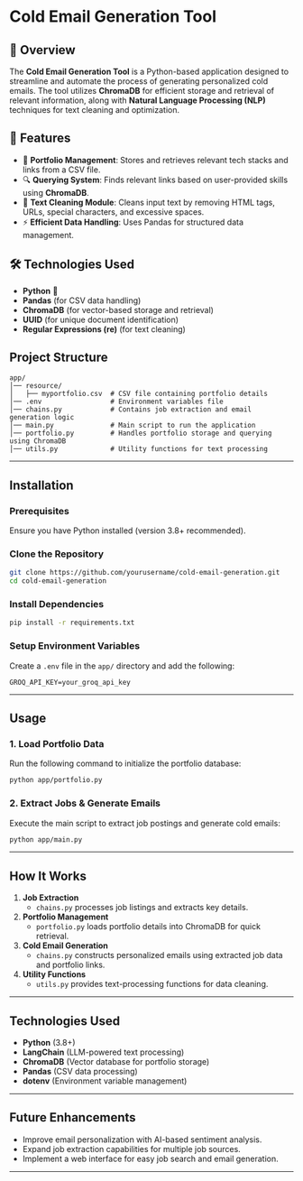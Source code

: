 # Cold Email Generation Tool

## 📌 Overview
The **Cold Email Generation Tool** is a Python-based application designed to streamline and automate the process of generating personalized cold emails. The tool utilizes **ChromaDB** for efficient storage and retrieval of relevant information, along with **Natural Language Processing (NLP)** techniques for text cleaning and optimization.

## 🚀 Features
- 📂 **Portfolio Management**: Stores and retrieves relevant tech stacks and links from a CSV file.
- 🔍 **Querying System**: Finds relevant links based on user-provided skills using **ChromaDB**.
- 🧹 **Text Cleaning Module**: Cleans input text by removing HTML tags, URLs, special characters, and excessive spaces.
- ⚡ **Efficient Data Handling**: Uses Pandas for structured data management.

## 🛠️ Technologies Used
- **Python** 🐍
- **Pandas** (for CSV data handling)
- **ChromaDB** (for vector-based storage and retrieval)
- **UUID** (for unique document identification)
- **Regular Expressions (re)** (for text cleaning)


## Project Structure
```
app/
│── resource/
│   ├── myportfolio.csv  # CSV file containing portfolio details
│── .env                 # Environment variables file
│── chains.py            # Contains job extraction and email generation logic
│── main.py              # Main script to run the application
│── portfolio.py         # Handles portfolio storage and querying using ChromaDB
│── utils.py             # Utility functions for text processing
```

---

## Installation
### Prerequisites
Ensure you have Python installed (version 3.8+ recommended).

### Clone the Repository
```bash
git clone https://github.com/yourusername/cold-email-generation.git
cd cold-email-generation
```

### Install Dependencies
```bash
pip install -r requirements.txt
```

### Setup Environment Variables
Create a `.env` file in the `app/` directory and add the following:
```
GROQ_API_KEY=your_groq_api_key
```

---

## Usage
### 1. Load Portfolio Data
Run the following command to initialize the portfolio database:
```bash
python app/portfolio.py
```

### 2. Extract Jobs & Generate Emails
Execute the main script to extract job postings and generate cold emails:
```bash
python app/main.py
```

---

## How It Works
1. **Job Extraction**
   - `chains.py` processes job listings and extracts key details.
2. **Portfolio Management**
   - `portfolio.py` loads portfolio details into ChromaDB for quick retrieval.
3. **Cold Email Generation**
   - `chains.py` constructs personalized emails using extracted job data and portfolio links.
4. **Utility Functions**
   - `utils.py` provides text-processing functions for data cleaning.

---

## Technologies Used
- **Python** (3.8+)
- **LangChain** (LLM-powered text processing)
- **ChromaDB** (Vector database for portfolio storage)
- **Pandas** (CSV data processing)
- **dotenv** (Environment variable management)

---

## Future Enhancements
- Improve email personalization with AI-based sentiment analysis.
- Expand job extraction capabilities for multiple job sources.
- Implement a web interface for easy job search and email generation.

---



